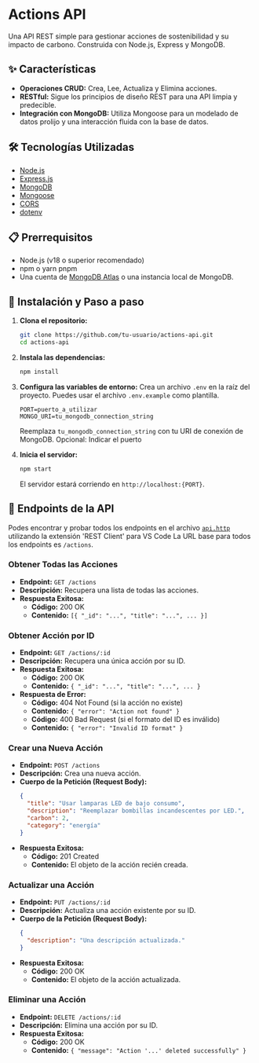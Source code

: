 # Actions API

Una API REST simple para gestionar acciones de sostenibilidad y su impacto de carbono. Construida con Node.js, Express y MongoDB.

## ✨ Características

- **Operaciones CRUD:** Crea, Lee, Actualiza y Elimina acciones.
- **RESTful:** Sigue los principios de diseño REST para una API limpia y predecible.
- **Integración con MongoDB:** Utiliza Mongoose para un modelado de datos prolijo y una interacción fluida con la base de datos.

## 🛠️ Tecnologías Utilizadas

- [Node.js](https://nodejs.org/)
- [Express.js](https://expressjs.com/)
- [MongoDB](https://www.mongodb.com/)
- [Mongoose](https://mongoosejs.com/)
- [CORS](https://www.npmjs.com/package/cors)
- [dotenv](https://www.npmjs.com/package/dotenv)

## 📋 Prerrequisitos

- Node.js (v18 o superior recomendado)
- npm o yarn pnpm
- Una cuenta de [MongoDB Atlas](https://www.mongodb.com/cloud/atlas) o una instancia local de MongoDB.

## 🚀 Instalación y Paso a paso

1.  **Clona el repositorio:**
    ```bash
    git clone https://github.com/tu-usuario/actions-api.git
    cd actions-api
    ```

2.  **Instala las dependencias:**
    ```bash
    npm install
    ```

3.  **Configura las variables de entorno:**
    Crea un archivo `.env` en la raíz del proyecto. Puedes usar el archivo `.env.example` como plantilla.

    ```
    PORT=puerto_a_utilizar
    MONGO_URI=tu_mongodb_connection_string
    ```
    Reemplaza `tu_mongodb_connection_string` con tu URI de conexión de MongoDB.
    Opcional: Indicar el puerto

5.  **Inicia el servidor:**
    ```bash
    npm start
    ```
    El servidor estará corriendo en `http://localhost:{PORT}`.

## 📡 Endpoints de la API

Podes encontrar y probar todos los endpoints en el archivo [`api.http`](./api.http) utilizando la extensión 'REST Client' para VS Code
La URL base para todos los endpoints es `/actions`.

### Obtener Todas las Acciones

- **Endpoint:** `GET /actions`
- **Descripción:** Recupera una lista de todas las acciones.
- **Respuesta Exitosa:**
  - **Código:** 200 OK
  - **Contenido:** `[{ "_id": "...", "title": "...", ... }]`

### Obtener Acción por ID

- **Endpoint:** `GET /actions/:id`
- **Descripción:** Recupera una única acción por su ID.
- **Respuesta Exitosa:**
  - **Código:** 200 OK
  - **Contenido:** `{ "_id": "...", "title": "...", ... }`
- **Respuesta de Error:**
  - **Código:** 404 Not Found (si la acción no existe)
  - **Contenido:** `{ "error": "Action not found" }`
  - **Código:** 400 Bad Request (si el formato del ID es inválido)
  - **Contenido:** `{ "error": "Invalid ID format" }`

### Crear una Nueva Acción

- **Endpoint:** `POST /actions`
- **Descripción:** Crea una nueva acción.
- **Cuerpo de la Petición (Request Body):**
  ```json
  {
    "title": "Usar lamparas LED de bajo consumo",
    "description": "Reemplazar bombillas incandescentes por LED.",
    "carbon": 2,
    "category": "energía"
  }
  ```
- **Respuesta Exitosa:**
  - **Código:** 201 Created
  - **Contenido:** El objeto de la acción recién creada.

### Actualizar una Acción

- **Endpoint:** `PUT /actions/:id`
- **Descripción:** Actualiza una acción existente por su ID.
- **Cuerpo de la Petición (Request Body):**
  ```json
  {
    "description": "Una descripción actualizada."
  }
  ```
- **Respuesta Exitosa:**
  - **Código:** 200 OK
  - **Contenido:** El objeto de la acción actualizada.

### Eliminar una Acción

- **Endpoint:** `DELETE /actions/:id`
- **Descripción:** Elimina una acción por su ID.
- **Respuesta Exitosa:**
  - **Código:** 200 OK
  - **Contenido:** `{ "message": "Action '...' deleted successfully" }`

